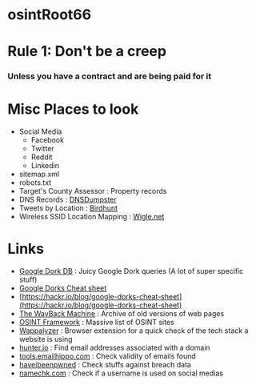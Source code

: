 # osintRoot66
# Rule 1: Don't be a creep

###  Unless you have a contract and are being paid for it


# Misc Places to look
- Social Media
	- Facebook
	- Twitter
	- Reddit
	- Linkedin
- sitemap.xml
- robots.txt
- Target's County Assessor : Property records
- DNS Records : [DNSDumpster](https://dnsdumpster.com)
- Tweets by Location : [Birdhunt](https://birdhunt.co/)
- Wireless SSID Location Mapping : [Wigle.net](https://www.wigle.net/) 

 
# Links 
- [Google Dork DB](https://www.exploit-db.com/google-hacking-database) : Juicy Google Dork queries (A lot of super specific stuff)
- [Google Dorks Cheat sheet](https://github.com/taniyarose/Google-Dork-List-Cheat-Sheet/blob/main/GoogleDorking.md)
- [https://hackr.io/blog/google-dorks-cheat-sheet](https://hackr.io/blog/google-dorks-cheat-sheet)
- [The WayBack Machine](https://archive.org/web/) : Archive of old versions of web pages
- [OSINT Framework](https://osintframework.com/) : Massive list of OSINT sites 
- [Wappalyzer](https://www.wappalyzer.com) : Browser extension for a quick check of the tech stack a website is using
- [hunter.io](https://hunter.io/) : Find email addresses associated with a domain
-  [tools.emailhippo.com](https://tools.emailhippo.com/) : Check validity of emails found
-  [haveibeenpwned](https://haveibeenpwned.com/) : Check stuffs against breach data
-  [namechk.com](https://namechk.com/) : Check if a username is used on social medias

